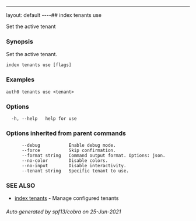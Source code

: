 ---
layout: default
----## index tenants use

Set the active tenant

### Synopsis

Set the active tenant.

```
index tenants use [flags]
```

### Examples

```
auth0 tenants use <tenant>
```

### Options

```
  -h, --help   help for use
```

### Options inherited from parent commands

```
      --debug           Enable debug mode.
      --force           Skip confirmation.
      --format string   Command output format. Options: json.
      --no-color        Disable colors.
      --no-input        Disable interactivity.
      --tenant string   Specific tenant to use.
```

### SEE ALSO

* [index tenants](index_tenants.md)	 - Manage configured tenants

###### Auto generated by spf13/cobra on 25-Jun-2021
